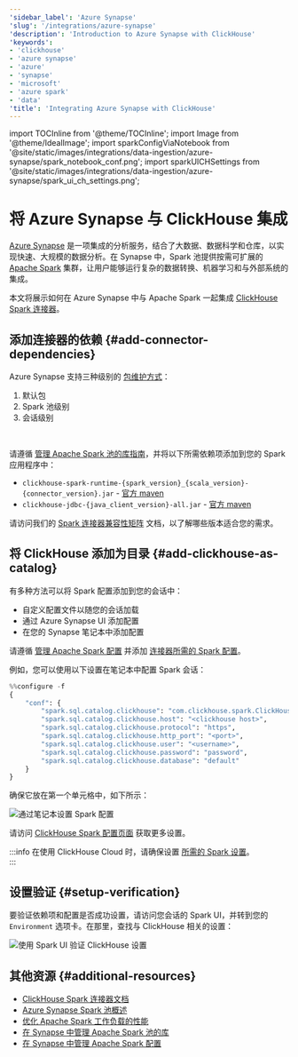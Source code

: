 ```yaml
---
'sidebar_label': 'Azure Synapse'
'slug': '/integrations/azure-synapse'
'description': 'Introduction to Azure Synapse with ClickHouse'
'keywords':
- 'clickhouse'
- 'azure synapse'
- 'azure'
- 'synapse'
- 'microsoft'
- 'azure spark'
- 'data'
'title': 'Integrating Azure Synapse with ClickHouse'
---
```


import TOCInline from '@theme/TOCInline';
import Image from '@theme/IdealImage';
import sparkConfigViaNotebook from '@site/static/images/integrations/data-ingestion/azure-synapse/spark_notebook_conf.png';
import sparkUICHSettings from '@site/static/images/integrations/data-ingestion/azure-synapse/spark_ui_ch_settings.png';


# 将 Azure Synapse 与 ClickHouse 集成

[Azure Synapse](https://azure.microsoft.com/en-us/products/synapse-analytics) 是一项集成的分析服务，结合了大数据、数据科学和仓库，以实现快速、大规模的数据分析。在 Synapse 中，Spark 池提供按需可扩展的 [Apache Spark](https://spark.apache.org) 集群，让用户能够运行复杂的数据转换、机器学习和与外部系统的集成。

本文将展示如何在 Azure Synapse 中与 Apache Spark 一起集成 [ClickHouse Spark 连接器](/integrations/apache-spark/spark-native-connector)。

<TOCInline toc={toc}></TOCInline>

## 添加连接器的依赖 {#add-connector-dependencies}
Azure Synapse 支持三种级别的 [包维护方式](https://learn.microsoft.com/en-us/azure/synapse-analytics/spark/apache-spark-azure-portal-add-libraries)：
1. 默认包
2. Spark 池级别
3. 会话级别

<br/>

请遵循 [管理 Apache Spark 池的库指南](https://learn.microsoft.com/en-us/azure/synapse-analytics/spark/apache-spark-manage-pool-packages)，并将以下所需依赖项添加到您的 Spark 应用程序中：
   - `clickhouse-spark-runtime-{spark_version}_{scala_version}-{connector_version}.jar` - [官方 maven](https://mvnrepository.com/artifact/com.clickhouse.spark)
   - `clickhouse-jdbc-{java_client_version}-all.jar` - [官方 maven](https://mvnrepository.com/artifact/com.clickhouse/clickhouse-jdbc)

请访问我们的 [Spark 连接器兼容性矩阵](/integrations/apache-spark/spark-native-connector#compatibility-matrix) 文档，以了解哪些版本适合您的需求。

## 将 ClickHouse 添加为目录 {#add-clickhouse-as-catalog}

有多种方法可以将 Spark 配置添加到您的会话中：
* 自定义配置文件以随您的会话加载
* 通过 Azure Synapse UI 添加配置
* 在您的 Synapse 笔记本中添加配置

请遵循 [管理 Apache Spark 配置](https://learn.microsoft.com/en-us/azure/synapse-analytics/spark/apache-spark-azure-create-spark-configuration) 
并添加 [连接器所需的 Spark 配置](/integrations/apache-spark/spark-native-connector#register-the-catalog-required)。

例如，您可以使用以下设置在笔记本中配置 Spark 会话：

```python
%%configure -f
{
    "conf": {
        "spark.sql.catalog.clickhouse": "com.clickhouse.spark.ClickHouseCatalog",
        "spark.sql.catalog.clickhouse.host": "<clickhouse host>",
        "spark.sql.catalog.clickhouse.protocol": "https",
        "spark.sql.catalog.clickhouse.http_port": "<port>",
        "spark.sql.catalog.clickhouse.user": "<username>",
        "spark.sql.catalog.clickhouse.password": "password",
        "spark.sql.catalog.clickhouse.database": "default"
    }
}
```

确保它放在第一个单元格中，如下所示：

<Image img={sparkConfigViaNotebook} size="xl" alt="通过笔记本设置 Spark 配置" border/>

请访问 [ClickHouse Spark 配置页面](/integrations/apache-spark/spark-native-connector#configurations) 获取更多设置。

:::info
在使用 ClickHouse Cloud 时，请确保设置 [所需的 Spark 设置](/integrations/apache-spark/spark-native-connector#clickhouse-cloud-settings)。  
:::

## 设置验证 {#setup-verification}

要验证依赖项和配置是否成功设置，请访问您会话的 Spark UI，并转到您的 `Environment` 选项卡。在那里，查找与 ClickHouse 相关的设置：

<Image img={sparkUICHSettings} size="xl" alt="使用 Spark UI 验证 ClickHouse 设置" border/>

## 其他资源 {#additional-resources}

- [ClickHouse Spark 连接器文档](/integrations/apache-spark)
- [Azure Synapse Spark 池概述](https://learn.microsoft.com/en-us/azure/synapse-analytics/spark/apache-spark-overview)
- [优化 Apache Spark 工作负载的性能](https://learn.microsoft.com/en-us/azure/synapse-analytics/spark/apache-spark-performance)
- [在 Synapse 中管理 Apache Spark 池的库](https://learn.microsoft.com/en-us/azure/synapse-analytics/spark/apache-spark-manage-pool-packages)
- [在 Synapse 中管理 Apache Spark 配置](https://learn.microsoft.com/en-us/azure/synapse-analytics/spark/apache-spark-azure-create-spark-configuration)
